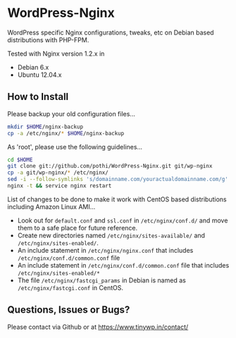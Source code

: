 WordPress-Nginx
===============

WordPress specific Nginx configurations, tweaks, etc on Debian based distributions with PHP-FPM.

Tested with Nginx version 1.2.x in
+ Debian 6.x
+ Ubuntu 12.04.x

How to Install
--------------

Please backup your old configuration files...

```bash
mkdir $HOME/nginx-backup
cp -a /etc/nginx/* $HOME/nginx-backup
```

As 'root', please use the following guidelines...
```bash
cd $HOME
git clone git://github.com/pothi/WordPress-Nginx.git git/wp-nginx
cp -a git/wp-nginx/* /etc/nginx/
sed -i --follow-symlinks 's/domainname.com/youractualdomainname.com/g' /etc/nginx/sites-enabled/domainname.conf
nginx -t && service nginx restart
```

List of changes to be done to make it work with CentOS based distributions including Amazon Linux AMI...
+ Look out for `default.conf` and `ssl.conf` in `/etc/nginx/conf.d/` and move them to a safe place for future reference.
+ Create new directories named `/etc/nginx/sites-available/` and `/etc/nginx/sites-enabled/`.
+ An include statement in `/etc/nginx/nginx.conf` that includes `/etc/nginx/conf.d/common.conf` file
+ An include statement in `/etc/nginx/conf.d/common.conf` file that includes `/etc/nginx/sites-enabled/*`
+ The file `/etc/nginx/fastcgi_params` in Debian is named as `/etc/nginx/fastcgi.conf` in CentOS.


Questions, Issues or Bugs?
--------------------------

Please contact via Github or at https://www.tinywp.in/contact/
